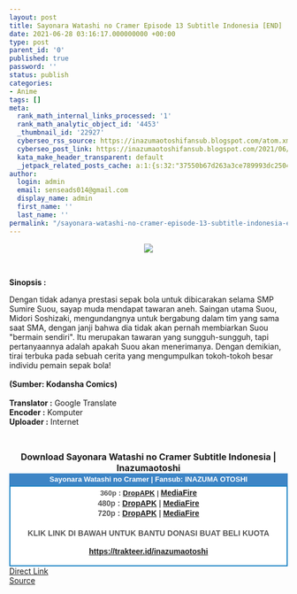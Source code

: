 ```yaml
---
layout: post
title: Sayonara Watashi no Cramer Episode 13 Subtitle Indonesia [END]
date: 2021-06-28 03:16:17.000000000 +00:00
type: post
parent_id: '0'
published: true
password: ''
status: publish
categories:
- Anime
tags: []
meta:
  rank_math_internal_links_processed: '1'
  rank_math_analytic_object_id: '4453'
  _thumbnail_id: '22927'
  cyberseo_rss_source: https://inazumaotoshifansub.blogspot.com/atom.xml?start-index=1
  cyberseo_post_link: https://inazumaotoshifansub.blogspot.com/2021/06/sayonara-watashi-no-cramer-episode-13.html
  kata_make_header_transparent: default
  _jetpack_related_posts_cache: a:1:{s:32:"37550b67d263a3ce789993dc25046c5f";a:2:{s:7:"expires";i:1651931451;s:7:"payload";a:6:{i:0;a:1:{s:2:"id";i:22948;}i:1;a:1:{s:2:"id";i:23036;}i:2;a:1:{s:2:"id";i:23014;}i:3;a:1:{s:2:"id";i:23024;}i:4;a:1:{s:2:"id";i:22996;}i:5;a:1:{s:2:"id";i:22982;}}}}
author:
  login: admin
  email: senseads014@gmail.com
  display_name: admin
  first_name: ''
  last_name: ''
permalink: "/sayonara-watashi-no-cramer-episode-13-subtitle-indonesia-end/"
---
```

</p>
<div class="separator" style="clear: both; text-align: center;"><a href="https://1.bp.blogspot.com/-1SmWQ6pI254/YNk8-GL2mMI/AAAAAAAAIF4/n8nkUmbK0Yoj8Io7Z64iNHcPxoA9PjaVACLcBGAsYHQ/s450/SAYONARA%2B-%2B13.png" style="margin-left: 1em; margin-right: 1em;"><img border="0" data-original-height="269" data-original-width="450" src="{{ site.baseurl }}/assets/2021/06/SAYONARA%2B-%2B13.png" /></a></div>
<p>&nbsp;</p>
<p><b>Sinopsis :</b></p></p>
<div style="text-align: left;"><span class="VIiyi" lang="id">Dengan tidak adanya prestasi sepak bola untuk dibicarakan selama SMP Sumire Suou, sayap muda mendapat tawaran aneh. Saingan utama Suou, Midori Soshizaki, mengundangnya untuk bergabung dalam tim yang sama saat SMA, dengan janji bahwa dia tidak akan pernah membiarkan Suou "bermain sendiri". Itu merupakan tawaran yang sungguh-sungguh, tapi pertanyaannya adalah apakah Suou akan menerimanya. Dengan demikian, tirai terbuka pada sebuah cerita yang mengumpulkan tokoh-tokoh besar individu pemain sepak bola!</span></div>
<div style="text-align: left;"><span face="&quot;trebuchet ms&quot; , sans-serif">&nbsp;</span></div>
<div style="text-align: left;"><span face="&quot;trebuchet ms&quot; , sans-serif"><b>(Sumber: </b></span><span face="&quot;trebuchet ms&quot; , sans-serif"><b><span class="VIiyi" lang="id">Kodansha Comics</span>)</b> <br /></span></div>
<div style="text-align: center;"><span face="&quot;trebuchet ms&quot; , sans-serif">&nbsp;</span>
<div style="text-align: left;"><span face="&quot;trebuchet ms&quot; , sans-serif"><b>Translator :</b> Google Translate</span></div>
<div style="text-align: left;"><span face="&quot;trebuchet ms&quot; , sans-serif"><b>Encoder :</b> Komputer</span></div>
<div style="text-align: left;"><span face="&quot;trebuchet ms&quot; , sans-serif"><b>Uploader :</b> Internet</span></div>
<p><span face="&quot;trebuchet ms&quot; , sans-serif"><br /></span></div>
<div style="text-align: center;"><span face="&quot;trebuchet ms&quot; , sans-serif" style="font-size: medium;"><b>Download Sayonara Watashi no Cramer Subtitle Indonesia | Inazumaotoshi</b></span></div>
<div style="margin: 0px; padding: 0px;">
<div align="center" style="background-color: #3d85c6; color: #339999; font-family: arial, geneva, sans-serif; line-height: 18.1875px; margin: 0px; padding: 2px;">
<div style="margin: 0px; padding: 0px;">
<div style="margin: 0px; padding: 0px;">
<div style="margin: 0px; padding: 0px;">
<div style="margin: 0px; padding: 0px;">
<div style="margin: 0px; padding: 0px;">
<div style="margin: 0px; padding: 0px;">
<div style="margin: 0px; padding: 0px;"><span style="font-size: small;"><b style="margin: 0px; padding: 0px;"><span class="Apple-style-span" face="&quot;trebuchet ms&quot; , sans-serif" style="margin: 0px; padding: 0px;"><span style="color: white; margin: 0px; padding: 0px;">Sayonara Watashi no Cramer | Fansub: INAZUMA&nbsp;</span></span></b><b style="margin: 0px; padding: 0px;"><span class="Apple-style-span" face="&quot;trebuchet ms&quot; , sans-serif" style="margin: 0px; padding: 0px;"><span style="color: white; margin: 0px; padding: 0px;">OTOSHI</span></span></b></span></div>
</div>
</div>
</div>
</div>
</div>
</div>
</div>
<div style="background-color: white; border: 2px solid rgb(31, 133, 198); font-family: arial, geneva, sans-serif; line-height: 18.1875px; margin: 0px; padding: 2px; text-align: justify;">
<div style="font-family: arial, helvetica, sans-serif; margin: 0px; padding: 0px; text-align: center;">
<div style="margin: 0px; padding: 0px;">
<div style="margin: 0px; padding: 0px;">
<div style="margin: 0px; padding: 0px;">
<div style="margin: 0px; padding: 0px;">
<div style="margin: 0px; padding: 0px;">
<div style="margin: 0px; padding: 0px;">
<div style="margin: 0px; padding: 0px;">
<div style="color: #555555;"><span style="font-size: small;"><b style="margin: 0px; padding: 0px;">360p : <a href="https://ouo.io/UZTasY" target="_blank" rel="noopener">DropAPK</a> | </b></span><b style="margin: 0px; padding: 0px;"><a href="https://ouo.io/9Qh3lO" target="_blank" rel="noopener">MediaFire</a> </b><br /><b style="margin: 0px; padding: 0px;">480p : <a href="https://ouo.io/FIqQU6" target="_blank" rel="noopener">DropAPK</a> | <a href="https://ouo.io/yp8H0w" target="_blank" rel="noopener">MediaFire</a></b></div>
<div style="color: #555555;"><b style="margin: 0px; padding: 0px;">720p : <a href="https://ouo.io/ixrjK8" target="_blank" rel="noopener">DropAPK</a> | <a href="https://ouo.io/o5SsdBL" target="_blank" rel="noopener">MediaFire</a> <br /></b></div>
<div style="color: #555555;"><b style="margin: 0px; padding: 0px;">&nbsp;</b></div>
<div style="color: #555555;">
<div style="color: #555555;"><b style="margin: 0px; padding: 0px;">KLIK LINK DI BAWAH UNTUK BANTU DONASI BUAT BELI KUOTA</b></div>
<p><b style="margin: 0px; padding: 0px;"><a href="https://trakteer.id/inazumaotoshi" target="_blank" rel="noopener">https://trakteer.id/inazumaotoshi</a></b><b style="margin: 0px; padding: 0px;"> <br /></b></div>
<div style="color: #555555;"></div>
</div>
</div>
</div>
</div>
</div>
</div>
</div>
</div>
</div>
</div>
<link rel="stylesheet" href="https://cdnjs.cloudflare.com/ajax/libs/font-awesome/4.7.0/css/font-awesome.min.css" />
<div class="divbtn"> <a href="https://handymansurrender.com/fihup8buzv?key=94550f7ce39444073321dde3b8782f97" class="btn"><i class="fa fa-download"></i> Direct Link</a> <br /><a href="https://inazumaotoshifansub.blogspot.com/2021/06/sayonara-watashi-no-cramer-episode-13.html">Source</a> </div>
